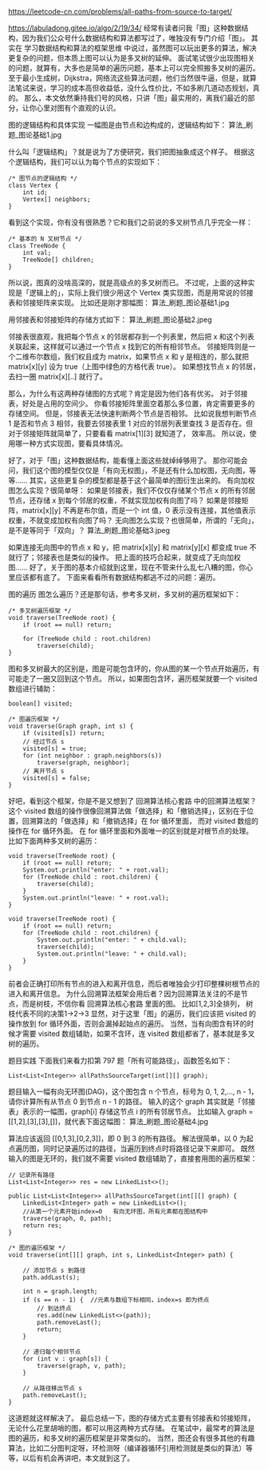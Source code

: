 https://leetcode-cn.com/problems/all-paths-from-source-to-target/

https://labuladong.gitee.io/algo/2/19/34/
经常有读者问我「图」这种数据结构，因为我们公众号什么数据结构和算法都写过了，唯独没有专门介绍「图」。
其实在 学习数据结构和算法的框架思维 中说过，虽然图可以玩出更多的算法，解决更复杂的问题，但本质上图可以认为是多叉树的延伸。
面试笔试很少出现图相关的问题，就算有，大多也是简单的遍历问题，基本上可以完全照搬多叉树的遍历。
至于最小生成树，Dijkstra，网络流这些算法问题，他们当然很牛逼，但是，就算法笔试来说，学习的成本高但收益低，没什么性价比，不如多刷几道动态规划，真的。
那么，本文依然秉持我们号的风格，只讲「图」最实用的，离我们最近的部分，让你心里对图有个直观的认识。

图的逻辑结构和具体实现
一幅图是由节点和边构成的，逻辑结构如下：
算法_刷题_图论基础1.jpg


什么叫「逻辑结构」？就是说为了方便研究，我们把图抽象成这个样子。
根据这个逻辑结构，我们可以认为每个节点的实现如下：
```
/* 图节点的逻辑结构 */
class Vertex {
    int id;
    Vertex[] neighbors;
}
```

看到这个实现，你有没有很熟悉？它和我们之前说的多叉树节点几乎完全一样：
```
/* 基本的 N 叉树节点 */
class TreeNode {
    int val;
    TreeNode[] children;
}
```
所以说，图真的没啥高深的，就是高级点的多叉树而已。
不过呢，上面的这种实现是「逻辑上的」，实际上我们很少用这个 Vertex 类实现图，而是用常说的邻接表和邻接矩阵来实现。
比如还是刚才那幅图：
算法_刷题_图论基础1.jpg

用邻接表和邻接矩阵的存储方式如下：
算法_刷题_图论基础2.jpeg


邻接表很直观，我把每个节点 x 的邻居都存到一个列表里，然后把 x 和这个列表关联起来，这样就可以通过一个节点 x 找到它的所有相邻节点。
邻接矩阵则是一个二维布尔数组，我们权且成为 matrix，如果节点 x 和 y 是相连的，那么就把 matrix[x][y] 设为 true（上图中绿色的方格代表 true）。
   如果想找节点 x 的邻居，去扫一圈 matrix[x][..] 就行了。

那么，为什么有这两种存储图的方式呢？肯定是因为他们各有优劣。
对于邻接表，好处是占用的空间少。
你看邻接矩阵里面空着那么多位置，肯定需要更多的存储空间。
但是，邻接表无法快速判断两个节点是否相邻。
比如说我想判断节点 1 是否和节点 3 相邻，我要去邻接表里 1 对应的邻居列表里查找 3 是否存在。但对于邻接矩阵就简单了，只要看看 matrix[1][3] 就知道了，
  效率高。
所以说，使用哪一种方式实现图，要看具体情况。


好了，对于「图」这种数据结构，能看懂上面这些就绰绰够用了。
那你可能会问，我们这个图的模型仅仅是「有向无权图」，不是还有什么加权图，无向图，等等……
其实，这些更复杂的模型都是基于这个最简单的图衍生出来的。
有向加权图怎么实现？很简单呀：
如果是邻接表，我们不仅仅存储某个节点 x 的所有邻居节点，还存储 x 到每个邻居的权重，不就实现加权有向图了吗？
如果是邻接矩阵，matrix[x][y] 不再是布尔值，而是一个 int 值，0 表示没有连接，其他值表示权重，不就变成加权有向图了吗？
无向图怎么实现？也很简单，所谓的「无向」，是不是等同于「双向」？
算法_刷题_图论基础3.jpeg

如果连接无向图中的节点 x 和 y，把 matrix[x][y] 和 matrix[y][x] 都变成 true 不就行了；邻接表也是类似的操作。
把上面的技巧合起来，就变成了无向加权图……
好了，关于图的基本介绍就到这里，现在不管来什么乱七八糟的图，你心里应该都有底了。
下面来看看所有数据结构都逃不过的问题：遍历。

图的遍历
图怎么遍历？还是那句话，参考多叉树，多叉树的遍历框架如下：
```
/* 多叉树遍历框架 */
void traverse(TreeNode root) {
    if (root == null) return;

    for (TreeNode child : root.children)
        traverse(child);
}
```

图和多叉树最大的区别是，图是可能包含环的，你从图的某一个节点开始遍历，有可能走了一圈又回到这个节点。
所以，如果图包含环，遍历框架就要一个 visited 数组进行辅助：
```
boolean[] visited;

/* 图遍历框架 */
void traverse(Graph graph, int s) {
    if (visited[s]) return;
    // 经过节点 s
    visited[s] = true;
    for (int neighbor : graph.neighbors(s))
        traverse(graph, neighbor);
    // 离开节点 s
    visited[s] = false;   
}
```


好吧，看到这个框架，你是不是又想到了 回溯算法核心套路 中的回溯算法框架？
这个 visited 数组的操作很像回溯算法做「做选择」和「撤销选择」，区别在于位置，回溯算法的「做选择」和「撤销选择」在 for 循环里面，
  而对 visited 数组的操作在 for 循环外面。
在 for 循环里面和外面唯一的区别就是对根节点的处理。
比如下面两种多叉树的遍历：
```
void traverse(TreeNode root) {
    if (root == null) return;
    System.out.println("enter: " + root.val);
    for (TreeNode child : root.children) {
        traverse(child);
    }
    System.out.println("leave: " + root.val);
}

void traverse(TreeNode root) {
    if (root == null) return;
    for (TreeNode child : root.children) {
        System.out.println("enter: " + child.val);
        traverse(child);
        System.out.println("leave: " + child.val);
    }
}
```

前者会正确打印所有节点的进入和离开信息，而后者唯独会少打印整棵树根节点的进入和离开信息。
为什么回溯算法框架会用后者？因为回溯算法关注的不是节点，而是树枝，不信你看 回溯算法核心套路 里面的图。  比如[1,2,3]全排列， 树枝代表不同的决策1->2->3
显然，对于这里「图」的遍历，我们应该把 visited 的操作放到 for 循环外面，否则会漏掉起始点的遍历。
当然，当有向图含有环的时候才需要 visited 数组辅助，如果不含环，连 visited 数组都省了，基本就是多叉树的遍历。



题目实践
下面我们来看力扣第 797 题「所有可能路径」，函数签名如下：
```
List<List<Integer>> allPathsSourceTarget(int[][] graph);
```

题目输入一幅有向无环图(DAG)，这个图包含 n 个节点，标号为 0, 1, 2,..., n - 1，请你计算所有从节点 0 到节点 n - 1 的路径。
输入的这个 graph 其实就是「邻接表」表示的一幅图，graph[i] 存储这节点 i 的所有邻居节点。
比如输入 graph = [[1,2],[3],[3],[]]，就代表下面这幅图：
算法_刷题_图论基础4.jpg

算法应该返回 [[0,1,3],[0,2,3]]，即 0 到 3 的所有路径。
解法很简单，以 0 为起点遍历图，同时记录遍历过的路径，当遍历到终点时将路径记录下来即可。
既然输入的图是无环的，我们就不需要 visited 数组辅助了，直接套用图的遍历框架：
```
// 记录所有路径
List<List<Integer>> res = new LinkedList<>();
    
public List<List<Integer>> allPathsSourceTarget(int[][] graph) {
    LinkedList<Integer> path = new LinkedList<>();
    //从第一个元素开始index=0   有向无环图，所有元素都在图结构中
    traverse(graph, 0, path);
    return res;
}

/* 图的遍历框架 */
void traverse(int[][] graph, int s, LinkedList<Integer> path) {

    // 添加节点 s 到路径
    path.addLast(s);

    int n = graph.length;
    if (s == n - 1) {  //元素与数组下标相同，index=s 即为终点
        // 到达终点
        res.add(new LinkedList<>(path));
        path.removeLast();
        return;
    }

    // 递归每个相邻节点
    for (int v : graph[s]) {
        traverse(graph, v, path);
    }
    
    // 从路径移出节点 s
    path.removeLast();
}
```


这道题就这样解决了。
最后总结一下，图的存储方式主要有邻接表和邻接矩阵，无论什么花里胡哨的图，都可以用这两种方式存储。
在笔试中，最常考的算法是图的遍历，和多叉树的遍历框架是非常类似的。
当然，图还会有很多其他的有趣算法，比如二分图判定呀，环检测呀（编译器循环引用检测就是类似的算法）等等，以后有机会再讲吧，本文就到这了。